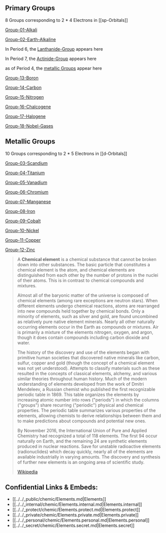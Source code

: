 


## Primary Groups 
8 Groups corresponding to 2 \* 4  Electrons in [[sp-Orbitals]]

[Group-01-Alkali](Elements/Group-01-Alkali.md)

[Group-02-Earth-Alkaline](Elements/Group-02-Earth-Alkaline.md)

In Period 6, the [Lanthanide-Group](Elements/Lanthanide-Group.md) appears here

In Period 7, the [Actinide-Group](Elements/Actinide-Group.md) appears here

as of Period 4, the [metallic Groups](#Metallic%20Groups) appear here

[Group-13-Boron](Elements/Group-13-Boron.md)

[Group-14-Carbon](Elements/Group-14-Carbon.md)

[Group-15-Nitrogen](Elements/Group-15-Nitrogen.md)

[Group-16-Chalcogene](Elements/Group-16-Chalcogene.md)

[Group-17-Halogene](Elements/Group-17-Halogene.md)

[Group-18-Nobel-Gases](Elements/Group-18-Nobel-Gases.md)

## Metallic Groups
10 Groups corresponding to 2 \* 5  Electrons in [[d-Orbitals]]

[Group-03-Scandium](Elements/Group-03-Scandium.md)

[Group-04-Titanium](Elements/Group-04-Titanium.md)

[Group-05-Vanadium](Elements/Group-05-Vanadium.md)

[Group-06-Chromium](Elements/Group-06-Chromium.md)

[Group-07-Manganese](Elements/Group-07-Manganese.md)

[Group-08-Iron](Elements/Group-08-Iron.md)

[Group-09-Cobalt](Elements/Group-09-Cobalt.md)

[Group-10-Nickel](Elements/Group-10-Nickel.md)

[Group-11-Copper](Elements/Group-11-Copper.md)

[Group-12-Zinc](Elements/Group-12-Zinc.md)

> A **Chemical element** is a chemical substance that cannot be broken down into other substances. The basic particle that constitutes a chemical element is the atom, and chemical elements are distinguished from each other by the number of protons in the nuclei of their atoms. This is in contrast to chemical compounds and mixtures.
>
> Almost all of the baryonic matter of the universe is composed of chemical elements (among rare exceptions are neutron stars).  When different elements undergo chemical reactions, atoms are rearranged into new compounds held together by chemical bonds. Only a minority of elements, such as silver and gold, are found uncombined as relatively pure native element minerals. Nearly all other naturally occurring elements occur in the Earth as compounds or mixtures. Air is primarily a mixture of the elements nitrogen, oxygen, and argon, though it does contain compounds including carbon dioxide and water.
>
> The history of the discovery and use of the elements began with primitive human societies that discovered native minerals like carbon, sulfur, copper and gold (though the concept of a chemical element was not yet understood). Attempts to classify materials such as these resulted in the concepts of classical elements, alchemy, and various similar theories throughout human history.  Much of the modern understanding of elements developed from the work of Dmitri Mendeleev, a Russian chemist who published the first recognizable periodic table in 1869. This table organizes the elements by increasing atomic number into rows ("periods") in which the columns ("groups") share recurring ("periodic") physical and chemical properties. The periodic table summarizes various properties of the elements, allowing chemists to derive relationships between them and to make predictions about compounds and potential new ones.
>
> By November 2016, the International Union of Pure and Applied Chemistry had recognized a total of 118 elements. The first 94 occur naturally on Earth, and the remaining 24 are synthetic elements produced in nuclear reactions. Save for unstable radioactive elements (radionuclides) which decay quickly, nearly all of the elements are available industrially in varying amounts.  The discovery and synthesis of further new elements is an ongoing area of scientific study.
>
> [Wikipedia](https://en.wikipedia.org/wiki/Chemical%20element)


## Confidential Links & Embeds: 
- [[../../_public/chemic/Elements.md|Elements]] 
- [[../../_internal/chemic/Elements.internal.md|Elements.internal]] 
- [[../../_protect/chemic/Elements.protect.md|Elements.protect]] 
- [[../../_private/chemic/Elements.private.md|Elements.private]] 
- [[../../_personal/chemic/Elements.personal.md|Elements.personal]] 
- [[../../_secret/chemic/Elements.secret.md|Elements.secret]]

